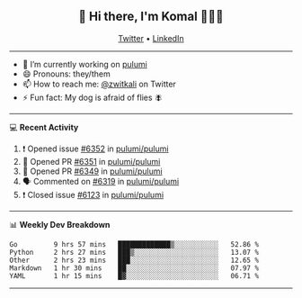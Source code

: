<h2 align="center"> 👋 Hi there, I'm Komal 🧑🏾‍💻 </h2>
<p align="center">
    <a href="https://twitter.com/zwitkali">Twitter</a> •
    <a href="https://www.linkedin.com/in/komal-ali/">LinkedIn</a>
</p>

--------

- 🔭 I’m currently working on [pulumi](https://github.com/pulumi/pulumi)
- 😄 Pronouns: they/them
- 📫 How to reach me: [@zwitkali](https://twitter.com/zwitkali) on Twitter
- ⚡ Fun fact: My dog is afraid of flies 🪰

--------
💻 **Recent Activity**

<!--START_SECTION:activity-->
1. ❗️ Opened issue [#6352](https://github.com/pulumi/pulumi/issues/6352) in [pulumi/pulumi](https://github.com/pulumi/pulumi)
2. 💪 Opened PR [#6351](https://github.com/pulumi/pulumi/pull/6351) in [pulumi/pulumi](https://github.com/pulumi/pulumi)
3. 💪 Opened PR [#6349](https://github.com/pulumi/pulumi/pull/6349) in [pulumi/pulumi](https://github.com/pulumi/pulumi)
4. 🗣 Commented on [#6319](https://github.com/pulumi/pulumi/issues/6319) in [pulumi/pulumi](https://github.com/pulumi/pulumi)
5. ❗️ Closed issue [#6123](https://github.com/pulumi/pulumi/issues/6123) in [pulumi/pulumi](https://github.com/pulumi/pulumi)
<!--END_SECTION:activity-->

--------

📊 **Weekly Dev Breakdown**
<!--START_SECTION:waka-->
```text
Go         9 hrs 57 mins   █████████████▒░░░░░░░░░░░   52.86 % 
Python     2 hrs 27 mins   ███▒░░░░░░░░░░░░░░░░░░░░░   13.07 % 
Other      2 hrs 23 mins   ███░░░░░░░░░░░░░░░░░░░░░░   12.65 % 
Markdown   1 hr 30 mins    ██░░░░░░░░░░░░░░░░░░░░░░░   07.97 % 
YAML       1 hr 15 mins    █▓░░░░░░░░░░░░░░░░░░░░░░░   06.71 % 
```
<!--END_SECTION:waka-->

--------